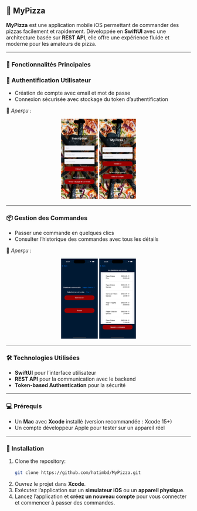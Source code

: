 ## 🍕 MyPizza

**MyPizza** est une application mobile iOS permettant de commander des pizzas facilement et rapidement. Développée en **SwiftUI** avec une architecture basée sur **REST API**, elle offre une expérience fluide et moderne pour les amateurs de pizza.

---

### 🚀 Fonctionnalités Principales

### 🔐 Authentification Utilisateur

- Création de compte avec email et mot de passe  
- Connexion sécurisée avec stockage du token d’authentification

📸 *Aperçu :*

<p align="center">
  <img src="screenshots/signup.png" alt="Signup Screenshot" width="100"/>
  <img src="screenshots/login.png" alt="Login Screenshot" width="100"/>
</p>

---

### 📦 Gestion des Commandes

- Passer une commande en quelques clics  
- Consulter l’historique des commandes avec tous les détails

📸 *Aperçu :*

<p align="center">
  <img src="screenshots/order.png" alt="Order Screenshot" width="100"/>
  <img src="screenshots/history.png" alt="History Screenshot" width="100"/>
</p>

---

### 🛠️ Technologies Utilisées

- **SwiftUI** pour l’interface utilisateur
- **REST API** pour la communication avec le backend
- **Token-based Authentication** pour la sécurité

---

### 💻 Prérequis

- Un **Mac** avec **Xcode** installé (version recommandée : Xcode 15+)
- Un compte développeur Apple pour tester sur un appareil réel

---

### 📁 Installation
1. Clone the repository:
   ```bash  
   git clone https://github.com/hatimbd/MyPizza.git
    ```
2. Ouvrez le projet dans **Xcode**.
3. Exécutez l’application sur un **simulateur iOS** ou un **appareil physique**.  
4. Lancez l’application et **créez un nouveau compte** pour vous connecter et commencer à passer des commandes.